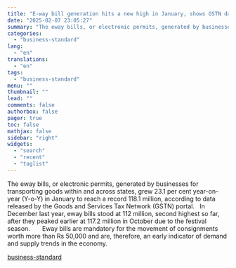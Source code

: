 ```yaml
---
title: "E-way bill generation hits a new high in January, shows GSTN data"
date: "2025-02-07 23:05:27"
summary: "The eway bills, or electronic permits, generated by businesses for transporting goods within and across states, grew 23.1 per cent year-on-year (Y-o-Y) in January to reach a record 118.1 million, according to data released by the Goods and Services Tax Network (GSTN) portal. In December last year, eway bills stood..."
categories:
  - "business-standard"
lang:
  - "en"
translations:
  - "en"
tags:
  - "business-standard"
menu: ""
thumbnail: ""
lead: ""
comments: false
authorbox: false
pager: true
toc: false
mathjax: false
sidebar: "right"
widgets:
  - "search"
  - "recent"
  - "taglist"
---
```


The eway bills, or electronic permits, generated by businesses for transporting goods within and across states, grew 23.1 per cent year-on-year (Y-o-Y) in January to reach a record 118.1 million, according to data released by the Goods and Services Tax Network (GSTN) portal.
 
In December last year, eway bills stood at 112 million, second highest so far, after they peaked earlier at 117.2 million in October due to the festival season.  
 
  Eway bills are mandatory for the movement of consignments worth more than Rs 50,000 and are, therefore, an early indicator of demand and supply trends in the economy.

[business-standard](https://www.business-standard.com/economy/news/e-way-bill-generation-hits-a-new-high-in-january-shows-gstn-data-125020701672_1.html)
